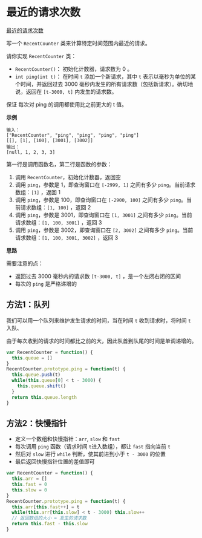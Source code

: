 # 最近的请求次数

<a href="https://leetcode.cn/problems/number-of-recent-calls/" target="_blank">最近的请求次数</a>

写一个 `RecentCounter` 类来计算特定时间范围内最近的请求。

请你实现 `RecentCounter` 类：

- `RecentCounter()`： 初始化计数器，请求数为 0 。
- `int ping(int t)`： 在时间 `t` 添加一个新请求，其中 `t` 表示以毫秒为单位的某个时间，并返回过去 3000 毫秒内发生的所有请求数（包括新请求）。确切地说，返回在 `[t-3000, t]` 内发生的请求数。

保证 每次对 ping 的调用都使用比之前更大的 t 值。



**示例**

```
输入：
["RecentCounter", "ping", "ping", "ping", "ping"]
[[], [1], [100], [3001], [3002]]
输出：
[null, 1, 2, 3, 3]
```

第一行是调用函数名，第二行是函数的参数：

1. 调用 `RecentCounter`，初始化计数器，返回空
2. 调用 `ping`，参数是 1，即查询窗口在 `[-2999, 1]` 之间有多少 `ping`。当前请求数组：`[1]` ，返回 1
3. 调用 `ping`，参数是 100，即查询窗口在 `[-2900, 100]` 之间有多少 `ping`。当前请求数组：`[1, 100]` ，返回 2
4. 调用 `ping`，参数是 3001，即查询窗口在 `[1, 3001]` 之间有多少 `ping`。当前请求数组：`[1, 100, 3001]` ，返回 3
5. 调用 `ping`，参数是 3002，即查询窗口在 `[2, 3002]` 之间有多少 `ping`。当前请求数组：`[1, 100, 3001, 3002]` ，返回 3



**思路**

需要注意的点：

- 返回过去 3000 毫秒内的请求数 `[t-3000, t]` ，是一个左闭右闭的区间
- 每次的 `ping` 是严格递增的



## 方法1：队列

我们可以用一个队列来维护发生请求的时间，当在时间 `t` 收到请求时，将时间 `t` 入队、

由于每次收到的请求的时间都比之前的大，因此队首到队尾的时间是单调递增的。

```js
var RecentCounter = function() {
  this.queue = []
}
RecentCounter.prototype.ping = function(t) {
  this.queue.push(t)
  while(this.queue[0] < t - 3000) {
    this.queue.shift()
  }
  return this.queue.length
}
```



## 方法2：快慢指针

- 定义一个数组和快慢指针：`arr`, `slow` 和 `fast`
- 每次调用 `ping` 函数（请求时间 `t`进入数组），都让 `fast` 指向当前 `t`
- 然后对 `slow` 进行 `while` 判断，使其前进到小于 `t - 3000` 的位置
- 最后返回快慢指针位置的差值即可

```js
var RecentCounter = function() {
  this.arr = []
  this.fast = 0
  this.slow = 0
}
RecentCounter.prototype.ping = function(t) {
  this.arr[this.fast++] = t
  while(this.arr[this.slow] < t - 3000) this.slow++
  // 返回数组的大小 = 发生的请求数
  return this.fast - this.slow
}
```













